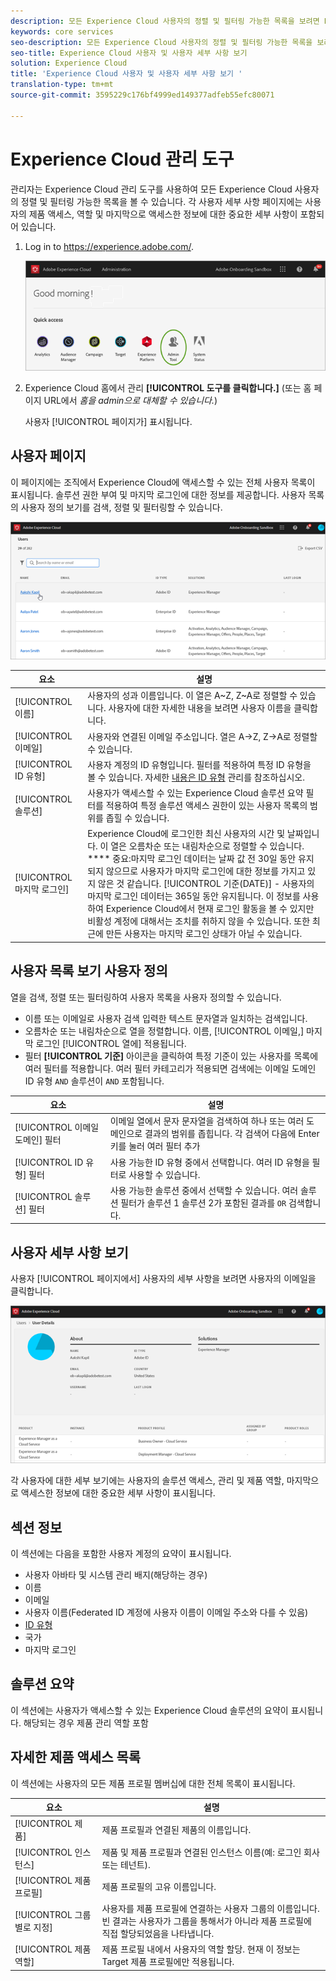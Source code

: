 ```yaml
---
description: 모든 Experience Cloud 사용자의 정렬 및 필터링 가능한 목록을 보려면 Experience Cloud 관리 도구에 대해 학습합니다.
keywords: core services
seo-description: 모든 Experience Cloud 사용자의 정렬 및 필터링 가능한 목록을 보려면 Experience Cloud 관리 도구에 대해 학습합니다.
seo-title: Experience Cloud 사용자 및 사용자 세부 사항 보기
solution: Experience Cloud
title: 'Experience Cloud 사용자 및 사용자 세부 사항 보기 '
translation-type: tm+mt
source-git-commit: 3595229c176bf4999ed149377adfeb55efc80071

---
```



# Experience Cloud 관리 도구

관리자는 Experience Cloud 관리 도구를 사용하여 모든 Experience Cloud 사용자의 정렬 및 필터링 가능한 목록을 볼 수 있습니다. 각 사용자 세부 사항 페이지에는 사용자의 제품 액세스, 역할 및 마지막으로 액세스한 정보에 대한 중요한 세부 사항이 포함되어 있습니다.  

1. Log in to <https://experience.adobe.com/>.

   ![](assets/admin-tool.png)

1. Experience Cloud 홈에서 관리 **[!UICONTROL 도구를 클릭합니다.]** (또는 홈 페이지 URL에서 _홈을_ _admin으로 대체할 수 있습니다._)

   사용자 [!UICONTROL 페이지가] 표시됩니다.

## 사용자 페이지

이 페이지에는 조직에서 Experience Cloud에 액세스할 수 있는 전체 사용자 목록이 표시됩니다. 솔루션 권한 부여 및 마지막 로그인에 대한 정보를 제공합니다. 사용자 목록의 사용자 정의 보기를 검색, 정렬 및 필터링할 수 있습니다.

![](assets/admin-tool-users.png)

| 요소 | 설명 |
|---|---|
| [!UICONTROL 이름] | 사용자의 성과 이름입니다. 이 열은 A~Z, Z~A로 정렬할 수 있습니다. 사용자에 대한 자세한 내용을 보려면 사용자 이름을 클릭합니다. |
| [!UICONTROL 이메일] | 사용자와 연결된 이메일 주소입니다. 열은 A->Z, Z->A로 정렬할 수 있습니다. |
| [!UICONTROL ID 유형] | 사용자 계정의 ID 유형입니다. 필터를 적용하여 특정 ID 유형을 볼 수 있습니다. 자세한 [내용은 ID 유형](https://helpx.adobe.com/enterprise/using/identity.html) 관리를 참조하십시오. |
| [!UICONTROL 솔루션] | 사용자가 액세스할 수 있는 Experience Cloud 솔루션 요약 필터를 적용하여 특정 솔루션 액세스 권한이 있는 사용자 목록의 범위를 좁힐 수 있습니다. |
| [!UICONTROL 마지막 로그인] | Experience Cloud에 로그인한 최신 사용자의 시간 및 날짜입니다. 이 열은 오름차순 또는 내림차순으로 정렬할 수 있습니다. <br> **** 중요:마지막 로그인 데이터는 날짜 값 전 30일 동안 유지되지 않으므로 사용자가 마지막 로그인에 대한 정보를 가지고 있지 않은 것 같습니다. [!UICONTROL 기준(DATE)] - 사용자의 마지막 로그인 데이터는 365일 동안 유지됩니다. 이 정보를 사용하여 Experience Cloud에서 현재 로그인 활동을 볼 수 있지만 비활성 계정에 대해서는 조치를 취하지 않을 수 있습니다. 또한 최근에 만든 사용자는 마지막 로그인 상태가 아닐 수 있습니다. |

## 사용자 목록 보기 사용자 정의

열을 검색, 정렬 또는 필터링하여 사용자 목록을 사용자 정의할 수 있습니다.

* 이름 또는 이메일로 사용자 검색 입력한 텍스트 문자열과 일치하는 검색입니다.
* 오름차순 또는 내림차순으로 열을 정렬합니다. 이름, [!UICONTROL 이메일,]  마지막 로그인 [!UICONTROL 열에] 적용됩니다.
* 필터 **[!UICONTROL 기준]** 아이콘을 클릭하여 특정 기준이 있는 사용자를 목록에 여러 필터를 적용합니다. 여러 필터 카테고리가 적용되면 검색에는 이메일 도메인 ID 유형 `AND` 솔루션이 `AND` 포함됩니다.

| 요소 | 설명 |
|---------|----------|
| [!UICONTROL 이메일 도메인] 필터 | 이메일 열에서 문자 문자열을 검색하여 하나 또는 여러 도메인으로 결과의 범위를 좁힙니다. 각 검색어 다음에 Enter 키를 눌러 여러 필터 추가 |
| [!UICONTROL ID 유형] 필터 | 사용 가능한 ID 유형 중에서 선택합니다. 여러 ID 유형을 필터로 사용할 수 있습니다. |
| [!UICONTROL 솔루션] 필터 | 사용 가능한 솔루션 중에서 선택할 수 있습니다. 여러 솔루션 필터가 솔루션 1 솔루션 2가 포함된 결과를 `OR` 검색합니다. |

## 사용자 세부 사항 보기

사용자 [!UICONTROL 페이지에서] 사용자의 세부 사항을 보려면 사용자의 이메일을 클릭합니다.

![](assets/admin-tool-user-details.png)

각 사용자에 대한 세부 보기에는 사용자의 솔루션 액세스, 관리 및 제품 역할, 마지막으로 액세스한 정보에 대한 중요한 세부 사항이 표시됩니다.

## 섹션 정보

이 섹션에는 다음을 포함한 사용자 계정의 요약이 표시됩니다.

* 사용자 아바타 및 시스템 관리 배지(해당하는 경우)
* 이름
* 이메일
* 사용자 이름(Federated ID 계정에 사용자 이름이 이메일 주소와 다를 수 있음)
* [ID 유형](https://helpx.adobe.com/enterprise/using/identity.html)
* 국가
* 마지막 로그인

## 솔루션 요약

이 섹션에는 사용자가 액세스할 수 있는 Experience Cloud 솔루션의 요약이 표시됩니다. 해당되는 경우 제품 관리 역할 포함

## 자세한 제품 액세스 목록

이 섹션에는 사용자의 모든 제품 프로필 멤버십에 대한 전체 목록이 표시됩니다.

| 요소 | 설명 |
|---------|----------|
| [!UICONTROL 제품] | 제품 프로필과 연결된 제품의 이름입니다. |
| [!UICONTROL 인스턴스] | 제품 및 제품 프로필과 연결된 인스턴스 이름(예: 로그인 회사 또는 테넌트). |
| [!UICONTROL 제품 프로필] | 제품 프로필의 고유 이름입니다. |
| [!UICONTROL 그룹별로 지정] | 사용자를 제품 프로필에 연결하는 사용자 그룹의 이름입니다. 빈 결과는 사용자가 그룹을 통해서가 아니라 제품 프로필에 직접 할당되었음을 나타냅니다. |
| [!UICONTROL 제품 역할] | 제품 프로필 내에서 사용자의 역할 할당. 현재 이 정보는 Target 제품 프로필에만 적용됩니다. |
